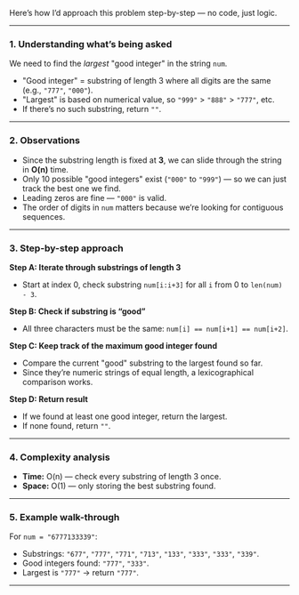 Here’s how I’d approach this problem step-by-step — no code, just logic.

---

### **1. Understanding what’s being asked**

We need to find the *largest* "good integer" in the string `num`.

* "Good integer" = substring of length 3 where all digits are the same (e.g., `"777"`, `"000"`).
* "Largest" is based on numerical value, so `"999"` > `"888"` > `"777"`, etc.
* If there’s no such substring, return `""`.

---

### **2. Observations**

* Since the substring length is fixed at **3**, we can slide through the string in **O(n)** time.
* Only 10 possible "good integers" exist (`"000"` to `"999"`) — so we can just track the best one we find.
* Leading zeros are fine — `"000"` is valid.
* The order of digits in `num` matters because we’re looking for contiguous sequences.

---

### **3. Step-by-step approach**

**Step A: Iterate through substrings of length 3**

* Start at index 0, check substring `num[i:i+3]` for all `i` from 0 to `len(num) - 3`.

**Step B: Check if substring is “good”**

* All three characters must be the same: `num[i] == num[i+1] == num[i+2]`.

**Step C: Keep track of the maximum good integer found**

* Compare the current "good" substring to the largest found so far.
* Since they’re numeric strings of equal length, a lexicographical comparison works.

**Step D: Return result**

* If we found at least one good integer, return the largest.
* If none found, return `""`.

---

### **4. Complexity analysis**

* **Time:** O(n) — check every substring of length 3 once.
* **Space:** O(1) — only storing the best substring found.

---

### **5. Example walk-through**

For `num = "6777133339"`:

* Substrings: `"677"`, `"777"`, `"771"`, `"713"`, `"133"`, `"333"`, `"333"`, `"339"`.
* Good integers found: `"777"`, `"333"`.
* Largest is `"777"` → return `"777"`.

---
